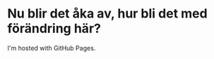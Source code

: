 <!DOCTYPE html>
<html>
<body>
<h1>Nu blir det åka av, hur bli det med förändring här?</h1>
<p>I'm hosted with GitHub Pages.</p>
</body>
</html>